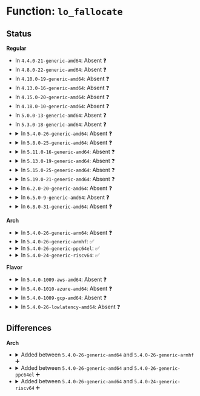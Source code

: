 # Function: <code>lo_fallocate</code>

## Status
<b>Regular</b>
<ul>
<li>
In <code>4.4.0-21-generic-amd64</code>: Absent ❓
</li>
<li>
In <code>4.8.0-22-generic-amd64</code>: Absent ❓
</li>
<li>
In <code>4.10.0-19-generic-amd64</code>: Absent ❓
</li>
<li>
In <code>4.13.0-16-generic-amd64</code>: Absent ❓
</li>
<li>
In <code>4.15.0-20-generic-amd64</code>: Absent ❓
</li>
<li>
In <code>4.18.0-10-generic-amd64</code>: Absent ❓
</li>
<li>
In <code>5.0.0-13-generic-amd64</code>: Absent ❓
</li>
<li>
In <code>5.3.0-18-generic-amd64</code>: Absent ❓
</li>
<li>
<details>
<summary>In <code>5.4.0-26-generic-amd64</code>: Absent ❓</summary>

```json
{
  "name": "lo_fallocate",
  "collision_type": "Unique Static",
  "inline_type": "Full",
  "funcs": [
    {
      "addr": 18446744071586371052,
      "name": "lo_fallocate",
      "external": false,
      "loc": "drivers/block/loop.c:420",
      "file": "drivers/block/loop.c",
      "inline": "not declared, inlined",
      "caller_inline": [
        "drivers/block/loop.c:loop_queue_work",
        "drivers/block/loop.c:loop_queue_work"
      ],
      "caller_func": []
    }
  ],
  "symbols": []
}
```
</details>
</li>
<li>
<details>
<summary>In <code>5.8.0-25-generic-amd64</code>: Absent ❓</summary>

```json
{
  "name": "lo_fallocate",
  "collision_type": "Unique Static",
  "inline_type": "Selective",
  "funcs": [
    {
      "addr": 18446744071587135088,
      "name": "lo_fallocate",
      "external": false,
      "loc": "drivers/block/loop.c:432",
      "file": "drivers/block/loop.c",
      "inline": "not declared, inlined",
      "caller_inline": [],
      "caller_func": [
        "drivers/block/loop.c:do_req_filebacked"
      ]
    }
  ],
  "symbols": [
    {
      "addr": 18446744071587135088,
      "name": "lo_fallocate.isra.0",
      "section": ".text",
      "bind": "STB_LOCAL",
      "size": 98
    }
  ]
}
```
</details>
</li>
<li>
<details>
<summary>In <code>5.11.0-16-generic-amd64</code>: Absent ❓</summary>

```json
{
  "name": "lo_fallocate",
  "collision_type": "Unique Static",
  "inline_type": "Selective",
  "funcs": [
    {
      "addr": 18446744071587220880,
      "name": "lo_fallocate",
      "external": false,
      "loc": "drivers/block/loop.c:429",
      "file": "drivers/block/loop.c",
      "inline": "not declared, inlined",
      "caller_inline": [],
      "caller_func": [
        "drivers/block/loop.c:do_req_filebacked",
        "drivers/block/loop.c:do_req_filebacked"
      ]
    }
  ],
  "symbols": [
    {
      "addr": 18446744071587220880,
      "name": "lo_fallocate.isra.0",
      "section": ".text",
      "bind": "STB_LOCAL",
      "size": 98
    }
  ]
}
```
</details>
</li>
<li>
<details>
<summary>In <code>5.13.0-19-generic-amd64</code>: Absent ❓</summary>

```json
{
  "name": "lo_fallocate",
  "collision_type": "Unique Static",
  "inline_type": "Selective",
  "funcs": [
    {
      "addr": 18446744071587108896,
      "name": "lo_fallocate",
      "external": false,
      "loc": "drivers/block/loop.c:471",
      "file": "drivers/block/loop.c",
      "inline": "not declared, inlined",
      "caller_inline": [],
      "caller_func": [
        "drivers/block/loop.c:do_req_filebacked",
        "drivers/block/loop.c:do_req_filebacked"
      ]
    }
  ],
  "symbols": [
    {
      "addr": 18446744071587108896,
      "name": "lo_fallocate.isra.0",
      "section": ".text",
      "bind": "STB_LOCAL",
      "size": 97
    }
  ]
}
```
</details>
</li>
<li>
<details>
<summary>In <code>5.15.0-25-generic-amd64</code>: Absent ❓</summary>

```json
{
  "name": "lo_fallocate",
  "collision_type": "Unique Static",
  "inline_type": "Selective",
  "funcs": [
    {
      "addr": 18446744071587680192,
      "name": "lo_fallocate",
      "external": false,
      "loc": "drivers/block/loop.c:461",
      "file": "drivers/block/loop.c",
      "inline": "not declared, inlined",
      "caller_inline": [],
      "caller_func": [
        "drivers/block/loop.c:do_req_filebacked",
        "drivers/block/loop.c:do_req_filebacked"
      ]
    }
  ],
  "symbols": [
    {
      "addr": 18446744071587680192,
      "name": "lo_fallocate.isra.0",
      "section": ".text",
      "bind": "STB_LOCAL",
      "size": 97
    }
  ]
}
```
</details>
</li>
<li>
<details>
<summary>In <code>5.19.0-21-generic-amd64</code>: Absent ❓</summary>

```json
{
  "name": "lo_fallocate",
  "collision_type": "Unique Static",
  "inline_type": "Selective",
  "funcs": [
    {
      "addr": 18446744071589027664,
      "name": "lo_fallocate",
      "external": false,
      "loc": "drivers/block/loop.c:309",
      "file": "drivers/block/loop.c",
      "inline": "not declared, inlined",
      "caller_inline": [],
      "caller_func": [
        "drivers/block/loop.c:do_req_filebacked",
        "drivers/block/loop.c:do_req_filebacked"
      ]
    }
  ],
  "symbols": [
    {
      "addr": 18446744071589027664,
      "name": "lo_fallocate.isra.0",
      "section": ".text",
      "bind": "STB_LOCAL",
      "size": 136
    }
  ]
}
```
</details>
</li>
<li>
<details>
<summary>In <code>6.2.0-20-generic-amd64</code>: Absent ❓</summary>

```json
{
  "name": "lo_fallocate",
  "collision_type": "Unique Static",
  "inline_type": "Selective",
  "funcs": [
    {
      "addr": 18446744071590555872,
      "name": "lo_fallocate",
      "external": false,
      "loc": "drivers/block/loop.c:309",
      "file": "drivers/block/loop.c",
      "inline": "not declared, inlined",
      "caller_inline": [],
      "caller_func": [
        "drivers/block/loop.c:do_req_filebacked",
        "drivers/block/loop.c:do_req_filebacked"
      ]
    }
  ],
  "symbols": [
    {
      "addr": 18446744071590555872,
      "name": "lo_fallocate.isra.0",
      "section": ".text",
      "bind": "STB_LOCAL",
      "size": 136
    }
  ]
}
```
</details>
</li>
<li>
<details>
<summary>In <code>6.5.0-9-generic-amd64</code>: Absent ❓</summary>

```json
{
  "name": "lo_fallocate",
  "collision_type": "Unique Static",
  "inline_type": "Selective",
  "funcs": [
    {
      "addr": 18446744071590884304,
      "name": "lo_fallocate",
      "external": false,
      "loc": "drivers/block/loop.c:309",
      "file": "drivers/block/loop.c",
      "inline": "not declared, inlined",
      "caller_inline": [],
      "caller_func": [
        "drivers/block/loop.c:do_req_filebacked",
        "drivers/block/loop.c:do_req_filebacked"
      ]
    }
  ],
  "symbols": [
    {
      "addr": 18446744071590884304,
      "name": "lo_fallocate.isra.0",
      "section": ".text",
      "bind": "STB_LOCAL",
      "size": 134
    }
  ]
}
```
</details>
</li>
<li>
<details>
<summary>In <code>6.8.0-31-generic-amd64</code>: Absent ❓</summary>

```json
{
  "name": "lo_fallocate",
  "collision_type": "Unique Static",
  "inline_type": "Selective",
  "funcs": [
    {
      "addr": 18446744071591227840,
      "name": "lo_fallocate",
      "external": false,
      "loc": "drivers/block/loop.c:305",
      "file": "drivers/block/loop.c",
      "inline": "not declared, inlined",
      "caller_inline": [],
      "caller_func": [
        "drivers/block/loop.c:do_req_filebacked",
        "drivers/block/loop.c:do_req_filebacked"
      ]
    }
  ],
  "symbols": [
    {
      "addr": 18446744071591227840,
      "name": "lo_fallocate.isra.0",
      "section": ".text",
      "bind": "STB_LOCAL",
      "size": 134
    }
  ]
}
```
</details>
</li>
</ul>
<b>Arch</b>
<ul>
<li>
<details>
<summary>In <code>5.4.0-26-generic-arm64</code>: Absent ❓</summary>

```json
{
  "name": "lo_fallocate",
  "collision_type": "Unique Static",
  "inline_type": "Full",
  "funcs": [
    {
      "addr": 18446603336499211444,
      "name": "lo_fallocate",
      "external": false,
      "loc": "drivers/block/loop.c:420",
      "file": "drivers/block/loop.c",
      "inline": "not declared, inlined",
      "caller_inline": [
        "drivers/block/loop.c:loop_queue_work",
        "drivers/block/loop.c:loop_queue_work"
      ],
      "caller_func": []
    }
  ],
  "symbols": []
}
```
</details>
</li>
<li>
<details>
<summary>In <code>5.4.0-26-generic-armhf</code>: ✅</summary>

```c
int lo_fallocate(struct loop_device * lo, struct request * rq, loff_t pos, int mode)
```

```json
{
  "name": "lo_fallocate",
  "collision_type": "Unique Static",
  "inline_type": "No",
  "funcs": [
    {
      "addr": 3231734052,
      "name": "lo_fallocate",
      "external": false,
      "loc": "drivers/block/loop.c:420",
      "file": "drivers/block/loop.c",
      "inline": "seen, unknown",
      "caller_inline": [],
      "caller_func": [
        "drivers/block/loop.c:loop_queue_work",
        "drivers/block/loop.c:loop_queue_work"
      ]
    }
  ],
  "symbols": [
    {
      "addr": 3231734052,
      "name": "lo_fallocate",
      "section": ".text",
      "bind": "STB_LOCAL",
      "size": 136
    }
  ]
}
```
</details>
</li>
<li>
<details>
<summary>In <code>5.4.0-26-generic-ppc64el</code>: ✅</summary>

```c
int lo_fallocate(struct loop_device * lo, struct request * rq, loff_t pos, int mode)
```

```json
{
  "name": "lo_fallocate",
  "collision_type": "Unique Static",
  "inline_type": "No",
  "funcs": [
    {
      "addr": 13835058055292406304,
      "name": "lo_fallocate",
      "external": false,
      "loc": "drivers/block/loop.c:420",
      "file": "drivers/block/loop.c",
      "inline": "seen, unknown",
      "caller_inline": [],
      "caller_func": [
        "drivers/block/loop.c:loop_queue_work",
        "drivers/block/loop.c:loop_queue_work"
      ]
    }
  ],
  "symbols": [
    {
      "addr": 13835058055292406304,
      "name": "lo_fallocate",
      "section": ".text",
      "bind": "STB_LOCAL",
      "size": 168
    }
  ]
}
```
</details>
</li>
<li>
<details>
<summary>In <code>5.4.0-24-generic-riscv64</code>: ✅</summary>

```c
int lo_fallocate(struct loop_device * lo, struct request * rq, loff_t pos, int mode)
```

```json
{
  "name": "lo_fallocate",
  "collision_type": "Unique Static",
  "inline_type": "No",
  "funcs": [
    {
      "addr": 18446743936276493434,
      "name": "lo_fallocate",
      "external": false,
      "loc": "drivers/block/loop.c:420",
      "file": "drivers/block/loop.c",
      "inline": "seen, unknown",
      "caller_inline": [],
      "caller_func": [
        "drivers/block/loop.c:loop_queue_work"
      ]
    }
  ],
  "symbols": [
    {
      "addr": 18446743936276493434,
      "name": "lo_fallocate",
      "section": ".text",
      "bind": "STB_LOCAL",
      "size": 106
    }
  ]
}
```
</details>
</li>
</ul>
<b>Flavor</b>
<ul>
<li>
<details>
<summary>In <code>5.4.0-1009-aws-amd64</code>: Absent ❓</summary>

```json
{
  "name": "lo_fallocate",
  "collision_type": "Unique Static",
  "inline_type": "Full",
  "funcs": [
    {
      "addr": 18446744071586132940,
      "name": "lo_fallocate",
      "external": false,
      "loc": "drivers/block/loop.c:420",
      "file": "drivers/block/loop.c",
      "inline": "not declared, inlined",
      "caller_inline": [
        "drivers/block/loop.c:loop_queue_work",
        "drivers/block/loop.c:loop_queue_work"
      ],
      "caller_func": []
    }
  ],
  "symbols": []
}
```
</details>
</li>
<li>
<details>
<summary>In <code>5.4.0-1010-azure-amd64</code>: Absent ❓</summary>

```json
{
  "name": "lo_fallocate",
  "collision_type": "Unique Static",
  "inline_type": "Full",
  "funcs": [
    {
      "addr": 18446744071585977548,
      "name": "lo_fallocate",
      "external": false,
      "loc": "drivers/block/loop.c:420",
      "file": "drivers/block/loop.c",
      "inline": "not declared, inlined",
      "caller_inline": [
        "drivers/block/loop.c:loop_queue_work",
        "drivers/block/loop.c:loop_queue_work"
      ],
      "caller_func": []
    }
  ],
  "symbols": []
}
```
</details>
</li>
<li>
<details>
<summary>In <code>5.4.0-1009-gcp-amd64</code>: Absent ❓</summary>

```json
{
  "name": "lo_fallocate",
  "collision_type": "Unique Static",
  "inline_type": "Full",
  "funcs": [
    {
      "addr": 18446744071586319020,
      "name": "lo_fallocate",
      "external": false,
      "loc": "drivers/block/loop.c:420",
      "file": "drivers/block/loop.c",
      "inline": "not declared, inlined",
      "caller_inline": [
        "drivers/block/loop.c:loop_queue_work",
        "drivers/block/loop.c:loop_queue_work"
      ],
      "caller_func": []
    }
  ],
  "symbols": []
}
```
</details>
</li>
<li>
<details>
<summary>In <code>5.4.0-26-lowlatency-amd64</code>: Absent ❓</summary>

```json
{
  "name": "lo_fallocate",
  "collision_type": "Unique Static",
  "inline_type": "Full",
  "funcs": [
    {
      "addr": 18446744071586430572,
      "name": "lo_fallocate",
      "external": false,
      "loc": "drivers/block/loop.c:420",
      "file": "drivers/block/loop.c",
      "inline": "not declared, inlined",
      "caller_inline": [
        "drivers/block/loop.c:loop_queue_work",
        "drivers/block/loop.c:loop_queue_work"
      ],
      "caller_func": []
    }
  ],
  "symbols": []
}
```
</details>
</li>
</ul>

## Differences
<b>Arch</b>
<ul>
<li>
<details>
<summary>Added between <code>5.4.0-26-generic-amd64</code> and <code>5.4.0-26-generic-armhf</code> ➕</summary>

```c
int lo_fallocate(struct loop_device * lo, struct request * rq, loff_t pos, int mode)
```
</details>
</li>
<li>
<details>
<summary>Added between <code>5.4.0-26-generic-amd64</code> and <code>5.4.0-26-generic-ppc64el</code> ➕</summary>

```c
int lo_fallocate(struct loop_device * lo, struct request * rq, loff_t pos, int mode)
```
</details>
</li>
<li>
<details>
<summary>Added between <code>5.4.0-26-generic-amd64</code> and <code>5.4.0-24-generic-riscv64</code> ➕</summary>

```c
int lo_fallocate(struct loop_device * lo, struct request * rq, loff_t pos, int mode)
```
</details>
</li>
</ul>

